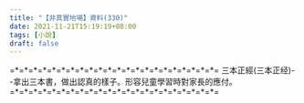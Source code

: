 ```yaml
---
title: "【非真實地場】資料(330)"
date: 2021-11-21T15:19:19+08:00
tags: [小說]
draft: false
---
```


=\*=\*=\*=\*=\*=\*=\*=\*=\*=\*=\*=\*=\*=\*=\*=\*=\*=\*=\*=\*=\*=\*= 
三本正經(三本正经)--拿出三本書，做出認真的樣子。形容兒童學習時對家長的應付。       
=\*=\*=\*=\*=\*=\*=\*=\*=\*=\*=\*=\*=\*=\*=\*=\*=\*=\*=\*=\*=\*=\*= 